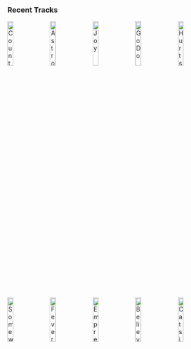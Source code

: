 ### Recent Tracks
[<img src='https://lastfm.freetls.fastly.net/i/u/300x300/1d4e36b2833aa27b0adb885c0b136120.jpg' width='16%' height='16%' alt='Count On Me'>](https://www.last.fm/music/the%2blone%2bbellow/_/count%2bon%2bme)&nbsp;&nbsp;&nbsp;&nbsp;[<img src='https://lastfm.freetls.fastly.net/i/u/300x300/8f9ce31fcc0228ecf72976e73b011d46.jpg' width='16%' height='16%' alt='Astronaut (Something About Your Love)'>](https://www.last.fm/music/mansionair/_/astronaut%2b%2528something%2babout%2byour%2blove%2529)&nbsp;&nbsp;&nbsp;&nbsp;[<img src='https://lastfm.freetls.fastly.net/i/u/300x300/f2fa65850b8c1feece8c6df203d1c659.jpg' width='16%' height='16%' alt='Joy'>](https://www.last.fm/music/bastille/_/joy)&nbsp;&nbsp;&nbsp;&nbsp;[<img src='https://lastfm.freetls.fastly.net/i/u/300x300/86c391c68e164afa95f6975948d01fb2.png' width='16%' height='16%' alt='Go Do'>](https://www.last.fm/music/j%25c3%25b3nsi/_/go%2bdo)&nbsp;&nbsp;&nbsp;&nbsp;[<img src='https://lastfm.freetls.fastly.net/i/u/300x300/9d407328d2f34477b54a9817e7593b4a.png' width='16%' height='16%' alt='Hurts So Good'>](https://www.last.fm/music/john%2bmellencamp/_/hurts%2bso%2bgood)&nbsp;&nbsp;&nbsp;&nbsp;<br>[<img src='https://lastfm.freetls.fastly.net/i/u/300x300/a21f1870c0fa7d12c9e608a5c376209a.jpg' width='16%' height='16%' alt='Somewhere on a Beach'>](https://www.last.fm/music/dierks%2bbentley/_/somewhere%2bon%2ba%2bbeach)&nbsp;&nbsp;&nbsp;&nbsp;[<img src='https://lastfm.freetls.fastly.net/i/u/300x300/879ba5685a3d479cc7fbf27c5d8ea250.png' width='16%' height='16%' alt='Fever'>](https://www.last.fm/music/the%2bblack%2bkeys/_/fever)&nbsp;&nbsp;&nbsp;&nbsp;[<img src='https://lastfm.freetls.fastly.net/i/u/300x300/dcce447f6117a8798425c8ea40bfeb5c.jpg' width='16%' height='16%' alt='Empress'>](https://www.last.fm/music/morningsiders/_/empress)&nbsp;&nbsp;&nbsp;&nbsp;[<img src='https://lastfm.freetls.fastly.net/i/u/300x300/01bccad9d7be4980c9fdbcec3be695c9.jpg' width='16%' height='16%' alt='Believer'>](https://www.last.fm/music/american%2bauthors/_/believer)&nbsp;&nbsp;&nbsp;&nbsp;[<img src='https://lastfm.freetls.fastly.net/i/u/300x300/ce705b3b659c9b909cb3b8888b6e0477.png' width='16%' height='16%' alt='Cats in the Cradle'>](https://www.last.fm/music/harry%2bchapin/_/cat%2527s%2bin%2bthe%2bcradle)&nbsp;&nbsp;&nbsp;&nbsp;<br>